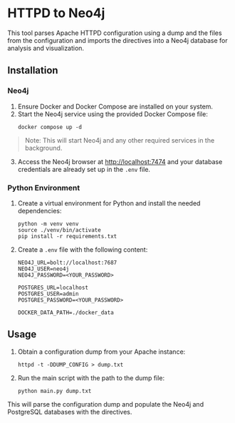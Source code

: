 # HTTPD to Neo4j

This tool parses Apache HTTPD configuration using a dump and the files from the configuration and imports the directives into a Neo4j database for analysis and visualization.

## Installation

### Neo4j

1. Ensure Docker and Docker Compose are installed on your system.
2. Start the Neo4j service using the provided Docker Compose file:
   ```console
   docker compose up -d
   ```
> Note: This will start Neo4j and any other required services in the background.
3. Access the Neo4j browser at [http://localhost:7474](http://localhost:7474) and your database credentials are already set up in the `.env` file.

### Python Environment

1. Create a virtual environment for Python and install the needed dependencies:
   ```console
   python -m venv venv
   source ./venv/bin/activate
   pip install -r requirements.txt
   ```
2. Create a `.env` file with the following content:
   ```
   NEO4J_URL=bolt://localhost:7687
   NEO4J_USER=neo4j
   NEO4J_PASSWORD=<YOUR_PASSWORD>

   POSTGRES_URL=localhost
   POSTGRES_USER=admin
   POSTGRES_PASSWORD=<YOUR_PASSWORD>

   DOCKER_DATA_PATH=./docker_data
   ```

## Usage

1. Obtain a configuration dump from your Apache instance:
   ```console
   httpd -t -DDUMP_CONFIG > dump.txt
   ```

2. Run the main script with the path to the dump file:
   ```console
   python main.py dump.txt
   ```

This will parse the configuration dump and populate the Neo4j and PostgreSQL databases with the directives.

